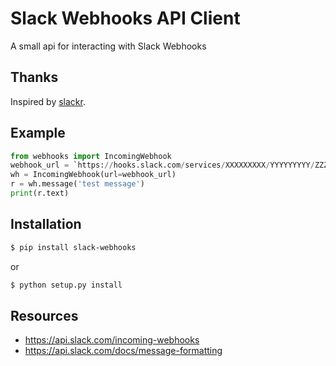 # Slack Webhooks API Client

A small api for interacting with Slack Webhooks

## Thanks

Inspired by [slackr](https://github.com/os/slacker).

## Example

```py
from webhooks import IncomingWebhook
webhook_url = `https://hooks.slack.com/services/XXXXXXXXX/YYYYYYYYY/ZZZZZZZZZZZZZZZZZZZZZZZZ`
wh = IncomingWebhook(url=webhook_url)
r = wh.message('test message')
print(r.text)
```

## Installation

```sh
$ pip install slack-webhooks
```

or

```sh
$ python setup.py install
```

## Resources

- https://api.slack.com/incoming-webhooks
- https://api.slack.com/docs/message-formatting
